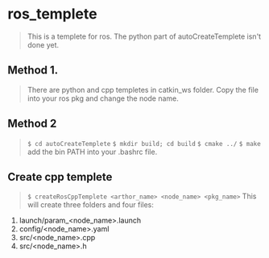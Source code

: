# ros_templete

> This is a templete for ros.
> The python part of autoCreateTemplete isn't done yet.

## Method 1.
> There are python and cpp templetes in catkin_ws folder.
> Copy the file into your ros pkg and change the node name.

## Method 2
> `$ cd autoCreateTemplete`
> `$ mkdir build; cd build`
> `$ cmake ../`
> `$ make`
> add the bin PATH into your .bashrc file.

## Create cpp templete
> `$ createRosCppTemplete <arthor_name> <node_name> <pkg_name>`
> This will create three folders and four files: 
1. launch/param_<node_name>.launch
2. config/<node_name>.yaml
3. src/<node_name>.cpp
4. src/<node_name>.h
